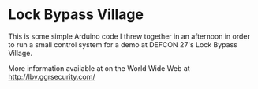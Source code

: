 # Lock Bypass Village

This is some simple Arduino code I threw together in an afternoon in order to run a small control system for a demo at DEFCON 27's Lock Bypass Village.

More information available at on the World Wide Web at http://lbv.ggrsecurity.com/
